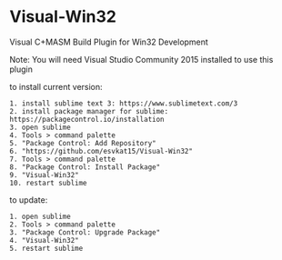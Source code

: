 # Visual-Win32
Visual C+MASM Build Plugin for Win32 Development

Note: You will need Visual Studio Community 2015 installed to use this plugin

to install current version:

	1. install sublime text 3: https://www.sublimetext.com/3
	2. install package manager for sublime: https://packagecontrol.io/installation
	3. open sublime
	4. Tools > command palette
	5. "Package Control: Add Repository"
	6. "https://github.com/esvkat15/Visual-Win32"
	7. Tools > command palette
	8. "Package Control: Install Package"
	9. "Visual-Win32"
	10. restart sublime

to update:

	1. open sublime
	2. Tools > command palette
	3. "Package Control: Upgrade Package"
	4. "Visual-Win32"
	5. restart sublime